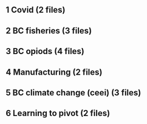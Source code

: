 ## 1 Covid (2 files)
## 2 BC fisheries (3 files)
## 3 BC opiods (4 files)
## 4 Manufacturing (2 files)
## 5 BC climate change (ceei) (3 files)
## 6 Learning to pivot (2 files)
